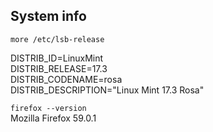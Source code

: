 ## System info
``` more /etc/lsb-release ```



DISTRIB_ID=LinuxMint <br>
DISTRIB_RELEASE=17.3  <br>
DISTRIB_CODENAME=rosa  <br>
DISTRIB_DESCRIPTION="Linux Mint 17.3 Rosa"  <br>


``` firefox --version ```
<br>
Mozilla Firefox 59.0.1
